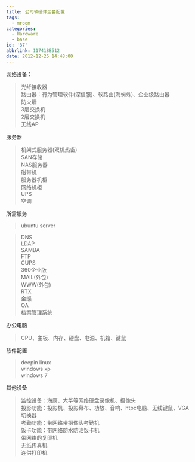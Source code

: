 ```yaml
---
title: 公司软硬件全套配置
tags:
  - mroom
categories:
  - Hardware
  - base
id: '37'
abbrlink: 1174188512
date: 2012-12-25 14:48:00
---
```


网络设备：  

> 光纤接收器  
> 路由器：行为管理软件(深信服)、软路由(海蜘蛛)、企业级路由器  
> 防火墙  
> 3层交换机  
> 2层交换机  
> 无线AP  

  
服务器  

> 机架式服务器(双机热备)  
> SAN存储  
> NAS服务器  
> 磁带机  
> 服务器机柜  
> 网络机柜  
> UPS  
> 空调  
>   

所需服务  

> ubuntu server  

> DNS  
> LDAP  
> SAMBA  
> FTP  
> CUPS  
> 360企业版  
> MAIL(外包)  
> WWW(外包)  
> RTX  
> 金蝶  
> OA  
> 档案管理系统  
>   

办公电脑  

> CPU、主板、内存、硬盘、电源、机箱、键鼠  

  
软件配置  

> deepin linux  
> windows xp  
> windows 7  
>   

  
其他设备  

> 监控设备：海康、大华等网络硬盘录像机、摄像头  
> 投影功能：投影机、投影幕布、功放、音响、htpc电脑、无线键鼠、VGA切换器  
> 考勤功能：带网络带摄像头考勤机  
> 饭卡功能：带网络防水防油饭卡机  
> 带网络的复印机  
> 无纸传真机  
> 连供打印机